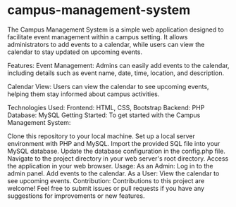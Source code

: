 # campus-management-system
The Campus Management System is a simple web application designed to facilitate event management within a campus setting. It allows administrators to add events to a calendar, while users can view the calendar to stay updated on upcoming events.

Features:
Event Management: Admins can easily add events to the calendar, including details such as event name, date, time, location, and description.

Calendar View: Users can view the calendar to see upcoming events, helping them stay informed about campus activities.

Technologies Used:
 Frontend: HTML, CSS, Bootstrap 
 Backend: PHP 
  Database: MySQL 
  Getting Started:
To get started with the Campus Management System:

Clone this repository to your local machine.
Set up a local server environment with PHP and MySQL.
Import the provided SQL file into your MySQL database.
Update the database configuration in the config.php file.
Navigate to the project directory in your web server's root directory.
Access the application in your web browser.
Usage:
As an Admin:
Log in to the admin panel.
Add events to the calendar.
As a User:
View the calendar to see upcoming events.
Contribution:
Contributions to this project are welcome! Feel free to submit issues or pull requests if you have any suggestions for improvements or new features.
